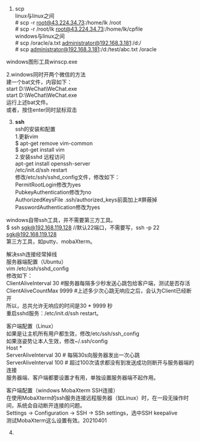 1. scp  
linux与linux之间  
\# scp -r root@43.224.34.73:/home/lk /root  
\# scp -r /root/lk root@43.224.34.73:/home/lk/cpfile  
windows与linux之间  
\# scp /oracle/a.txt administrator@192.168.3.181:/d:/  
\# scp administrator@192.168.3.181:/d:/test/abc.txt /oracle  

windows图形工具winscp.exe  

2.windows同时开两个微信的方法  
建一个bat文件，内容如下：  
start D:\WeChat\WeChat.exe  
start D:\WeChat\WeChat.exe  
运行上述bat文件。  
或者，按住enter同时鼠标双击  

3. **ssh**  
ssh的安装和配置  
1.更新vim  
 $ apt-get remove vim-common  
 $ apt-get install vim  
2.安装sshd 远程访问  
apt-get install openssh-server  
/etc/init.d/ssh restart  
修改/etc/ssh/sshd_config文件，修改如下：  
    PermitRootLogin修改为yes  
    PubkeyAuthentication修改为no  
    AuthorizedKeysFile .ssh/authorized_keys前面加上#屏蔽掉  
    PasswordAuthentication修改为yes  


windows自带ssh工具，并不需要第三方工具。  
$ ssh sgk@192.168.119.128  //默认22端口，不需要写，ssh -p 22 sgk@192.168.119.128  
第三方工具，如putty、mobaXterm。  


解决ssh连接经常掉线  
服务器端配置（Ubuntu）  
vim /etc/ssh/sshd_config  
修改如下：  
ClientAliveInterval 30     \#服务器每隔多少秒发送心跳包给客户端，测试是否存活  
ClientAliveCountMax 9999 \#上述多少次心跳无响应之后，会认为Client已经断开  
所以，总共允许无响应的时间是30 * 9999 秒  
重启sshd服务：/etc/init.d/ssh restart。  

客户端配置（Linux）  
如果是让主机所有用户都生效，修改/etc/ssh/ssh_config  
如果涨姿势让本人生效，修改~/.ssh/config  
Host \*  
    ServerAliveInterval 30  # 每隔30s向服务器发出一次心跳  
    ServerAliveInterval 100  # 超过100次请求都没有到发送成功则断开与服务器端的连接  
服务器端、客户端都要设置才有用，单独设置服务器端不起作用。  

客户端配置（windows MobaXterm SSH连接）  
在使用MobaXterm的ssh服务连接远程服务器（如Linux）时，在一段无操作时间，系统会自动断开连接的问题。  
Settings -> Configuration -> SSH -> SSh settings，选中SSH keepalive  
测试MobaXterm这么设置有效。20210401  


4.  



